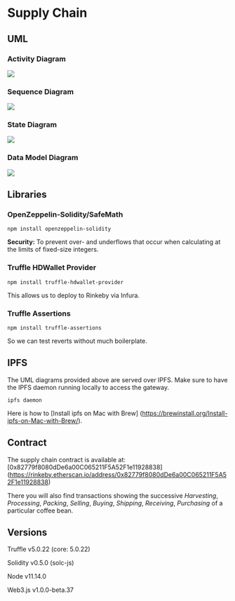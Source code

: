 # Supply Chain

## UML

### Activity Diagram
<img 
    src="https://gateway.ipfs.io/ipfs/QmZZZPTn5R9PUvkeUdCwLVr3zoaoMrYaddEbwM7uU4uS1A"
/>

### Sequence Diagram
<img 
    src="https://gateway.ipfs.io/ipfs/QmdhyfmDRnLM7eiiRDQMGBMoe7LdMbTNEhH9ptvtDUd54B"
/>

### State Diagram
<img 
    src="https://gateway.ipfs.io/ipfs/QmfZUxn3WEYPs2xKjoTmZN7f3BhbKjp1TKfK2sn5A6JwX6"
/>

### Data Model Diagram
<img 
    src="https://gateway.ipfs.io/ipfs/QmWunYrNRW1jWodrTHZGbQ5ppL9gQtFct4fBpFtgDKHwVJ"
/>

## Libraries

### OpenZeppelin-Solidity/SafeMath

```
npm install openzeppelin-solidity
```

**Security:** To prevent over- and underflows that occur when calculating at the limits of fixed-size integers.

### Truffle HDWallet Provider

```
npm install truffle-hdwallet-provider
```

This allows us to deploy to Rinkeby via Infura.

### Truffle Assertions

```
npm install truffle-assertions
```

So we can test reverts without much boilerplate.

## IPFS

The UML diagrams provided above are served over IPFS.
Make sure to have the IPFS daemon running locally to access the gateway.

```
ipfs daemon
```

Here is how to [Install ipfs on Mac with Brew] (https://brewinstall.org/Install-ipfs-on-Mac-with-Brew/).

## Contract

The supply chain contract is available at: [0x82779f8080dDe6a00C065211F5A52F1e11928838] (https://rinkeby.etherscan.io/address/0x82779f8080dDe6a00C065211F5A52F1e11928838)

There you will also find transactions showing the successive *Harvesting*, *Processing*, *Packing*, *Selling*, *Buying*, *Shipping*, *Receiving*, *Purchasing* of a particular coffee bean.

## Versions

Truffle v5.0.22 (core: 5.0.22)

Solidity v0.5.0 (solc-js)

Node v11.14.0

Web3.js v1.0.0-beta.37
